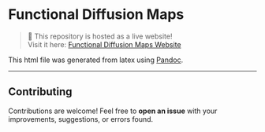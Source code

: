 # Functional Diffusion Maps

> 📢 This repository is hosted as a live website!  
> Visit it here: [Functional Diffusion Maps Website](https://eduardoterres.github.io/Functional-Diffusion-Maps/)

This html file was generated from latex using [Pandoc](https://pandoc.org/).

---

## Contributing
Contributions are welcome! Feel free to **open an issue** with your improvements, suggestions, or errors found.
